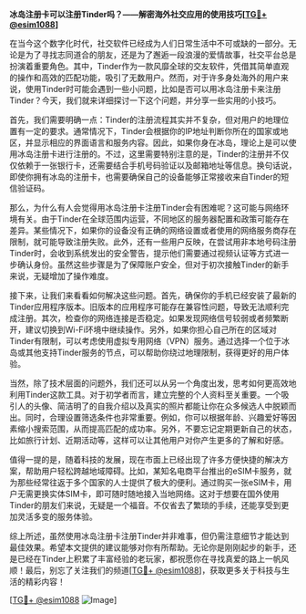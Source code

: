 **冰岛注册卡可以注册Tinder吗？——解密海外社交应用的使用技巧[[TG💪+ @esim1088](https://t.me/s/esim1088)]**

在当今这个数字化时代，社交软件已经成为人们日常生活中不可或缺的一部分。无论是为了寻找志同道合的朋友，还是为了邂逅一段浪漫的爱情故事，社交平台总是扮演着重要角色。其中，Tinder作为一款风靡全球的交友软件，凭借其简单直观的操作和高效的匹配功能，吸引了无数用户。然而，对于许多身处海外的用户来说，使用Tinder时可能会遇到一些小问题，比如是否可以用冰岛注册卡来注册Tinder？今天，我们就来详细探讨一下这个问题，并分享一些实用的小技巧。

首先，我们需要明确一点：Tinder的注册流程其实并不复杂，但对用户的地理位置有一定的要求。通常情况下，Tinder会根据你的IP地址判断你所在的国家或地区，并显示相应的界面语言和服务内容。因此，如果你身在冰岛，理论上是可以使用冰岛注册卡进行注册的。不过，这里需要特别注意的是，Tinder的注册并不仅仅依赖于一张银行卡，还需要结合手机号码验证以及邮箱地址等信息。换句话说，即使你拥有冰岛的注册卡，也需要确保自己的设备能够正常接收来自Tinder的短信验证码。

那么，为什么有人会觉得用冰岛注册卡注册Tinder会有困难呢？这可能与网络环境有关。由于Tinder在全球范围内运营，不同地区的服务器配置和政策可能存在差异。某些情况下，如果你的设备没有正确的网络设置或者使用的网络服务商存在限制，就可能导致注册失败。此外，还有一些用户反映，在尝试用非本地号码注册Tinder时，会收到系统发出的安全警告，提示他们需要通过视频认证等方式进一步确认身份。虽然这些步骤是为了保障账户安全，但对于初次接触Tinder的新手来说，无疑增加了操作难度。

接下来，让我们来看看如何解决这些问题。首先，确保你的手机已经安装了最新的Tinder应用程序版本。旧版本的应用程序可能存在兼容性问题，导致无法顺利完成注册。其次，检查你的网络连接是否稳定。如果发现网络信号较弱或者频繁断开，建议切换到Wi-Fi环境中继续操作。另外，如果你担心自己所在的区域对Tinder有限制，可以考虑使用虚拟专用网络（VPN）服务。通过选择一个位于冰岛或其他支持Tinder服务的节点，可以帮助你绕过地理限制，获得更好的用户体验。

当然，除了技术层面的问题外，我们还可以从另一个角度出发，思考如何更高效地利用Tinder这款工具。对于初学者而言，建立完整的个人资料至关重要。一个吸引人的头像、简洁明了的自我介绍以及真实的照片都能让你在众多候选人中脱颖而出。同时，合理设置筛选条件也非常重要。例如，你可以根据年龄、兴趣爱好等因素缩小搜索范围，从而提高匹配的成功率。另外，不要忘记定期更新自己的状态，比如旅行计划、近期活动等，这样可以让其他用户对你产生更多的了解和好感。

值得一提的是，随着科技的发展，现在市面上已经出现了许多方便快捷的解决方案，帮助用户轻松跨越地域障碍。比如，某知名电商平台推出的eSIM卡服务，就为那些经常往返于多个国家的人士提供了极大的便利。通过购买一张eSIM卡，用户无需更换实体SIM卡，即可随时随地接入当地网络。这对于想要在国外使用Tinder的朋友们来说，无疑是一个福音。不仅省去了繁琐的手续，还能享受到更加灵活多变的服务体验。

综上所述，虽然使用冰岛注册卡注册Tinder并非难事，但仍需注意细节才能达到最佳效果。希望本文提供的建议能够对你有所帮助。无论你是刚刚起步的新手，还是已经在Tinder上积累了丰富经验的老玩家，都祝愿你在寻找真爱的路上一帆风顺！最后，别忘了关注我们的频道[[TG💪+ @esim1088](https://t.me/s/esim1088)]，获取更多关于科技与生活的精彩内容！

[[TG💪+ @esim1088](https://t.me/s/esim1088) ![Image](https://i.postimg.cc/4NQfJmqS/Snipaste-2025-05-13-00-14-12.png)]